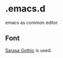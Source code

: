 # .emacs.d

emacs as common editor

## Font

[Sarasa Gothic](https://github.com/be5invis/Sarasa-Gothic) is used.

